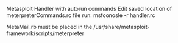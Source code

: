 Metasploit Handler with autorun commands
Edit saved location of meterpreterCommands.rc file
run: msfconosle -r handler.rc

MetaMail.rb must be placed in the /usr/share/metasploit-framework/scripts/meterpreter
